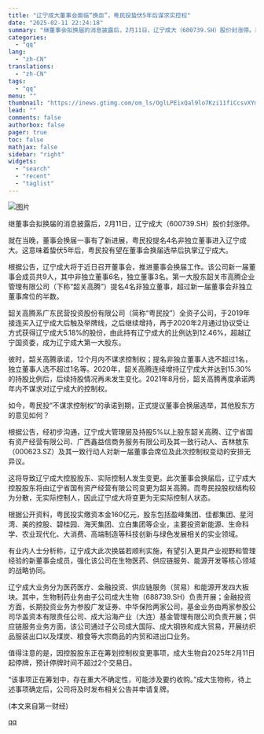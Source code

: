 ```yaml
---
title: "辽宁成大董事会面临“换血”，粤民投蛰伏5年后谋求实控权"
date: "2025-02-11 22:24:18"
summary: "继董事会拟换届的消息披露后，2月11日，辽宁成大（600739.SH）股价封涨停。就在当晚，董事会换..."
categories:
  - "qq"
lang:
  - "zh-CN"
translations:
  - "zh-CN"
tags:
  - "qq"
menu: ""
thumbnail: "https://inews.gtimg.com/om_ls/OglLPEixQal9lo7Kzi11fiCcsvXYmlvytpraLulN1BEkgAA_640360/0"
lead: ""
comments: false
authorbox: false
pager: true
toc: false
mathjax: false
sidebar: "right"
widgets:
  - "search"
  - "recent"
  - "taglist"
---
```


![图片](https://inews.gtimg.com/om_bt/OTJSPqPLIMFJocM7iuHG6GbAqMK51F68WLgm0kx2As7csAA/641)

继董事会拟换届的消息披露后，2月11日，辽宁成大（600739.SH）股价封涨停。

就在当晚，董事会换届一事有了新进展，粤民投提名4名非独立董事进入辽宁成大。这意味着蛰伏5年后，粤民投有望在董事会换届选举后执掌辽宁成大。

根据公告，辽宁成大将于近日召开董事会，推进董事会换届工作。该公司新一届董事会成员共9人，其中非独立董事6名，独立董事3名。第一大股东韶关市高腾企业管理有限公司（下称“韶关高腾”）提名4名非独立董事，超过新一届董事会非独立董事席位的半数。

韶关高腾系广东民营投资股份有限公司（简称“粤民投”）全资子公司，于2019年接连买入辽宁成大后触及举牌线，之后继续增持，再于2020年2月通过协议受让方式获得辽宁成大5.18%的股份，由此持有辽宁成大的比例达到12.46%，超越辽宁国资委，成为辽宁成大第一大股东。

彼时，韶关高腾承诺，12个月内不谋求控制权；提名非独立董事人选不超过1名，独立董事人选不超过1名等。2020年，韶关高腾连续增持辽宁成大并达到15.30%的持股比例后，后续持股情况再未发生变化。2021年8月份，韶关高腾再度承诺两年内不谋求对辽宁成大的控制权。

如今，粤民投“不谋求控制权”的承诺到期，正式提议董事会换届选举，其他股东方的意见如何？

根据公告，经初步沟通，辽宁成大管理层及持股5%以上股东韶关高腾、辽宁省国有资产经营有限公司、广西鑫益信商务服务有限公司及其一致行动人、吉林敖东（000623.SZ）及其一致行动人对新一届董事会席位及此次控制权变动的安排无异议。

这将导致辽宁成大控股股东、实际控制人发生变更。此次董事会换届后，辽宁成大控股股东将由辽宁省国有资产经营有限公司变更为韶关高腾。而粤民投股权结构较为分散，无实际控制人，因此辽宁成大将变更为无实际控制人状态。

根据公开资料，粤民投实缴资本金160亿元，股东包括盈峰集团、佳都集团、星河湾、美的控股、碧桂园、海天集团、立白集团等企业，主要投资新能源、生命科学、农业现代化、大消费、高端制造等科技创新与绿色发展相关的实业领域。

有业内人士分析称，辽宁成大此次换届若顺利实施，有望引入更具产业视野和管理经验的新董事会成员，强化该公司在生物医药、供应链服务、能源开发等核心领域的战略协同。

辽宁成大业务分为医药医疗、金融投资、供应链服务（贸易）和能源开发四大板块。其中，生物制药业务由子公司成大生物（688739.SH）负责开展；金融投资方面，长期投资业务为参股广发证券、中华保险两家公司，基金业务由两家参股公司华盖资本有限责任公司、成大沿海产业（大连）基金管理有限公司负责开展；供应链服务业务方面，该公司通过子公司成大国际、成大钢铁和成大贸易，开展纺织品服装出口以及煤炭、粮食等大宗商品的内贸和进出口业务。

值得注意的是，因控股股东正在筹划控制权变更事项，成大生物自2025年2月11日起停牌，预计停牌时间不超过2个交易日。

“该事项正在筹划中，存在重大不确定性，可能涉及要约收购。”成大生物称，待上述事项确定后，公司将及时发布相关公告并申请复牌。

(本文来自第一财经)

[qq](https://new.qq.com/rain/a/20250211A08ULO00)
